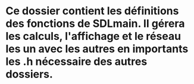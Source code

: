 <!DOCTYPE HTML>
<head></head>
<body>
  <h1>
     Ce dossier contient les définitions des fonctions de SDLmain. Il gérera les calculs, l'affichage et le réseau les un avec les autres en importants les .h nécessaire des autres dossiers.
  </h1>
</body>
